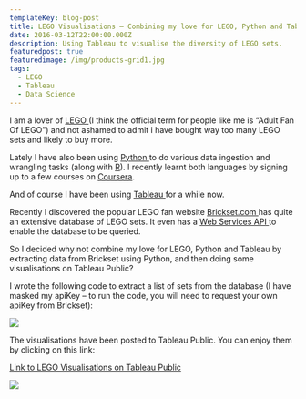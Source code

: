 ```yaml
---
templateKey: blog-post
title: LEGO Visualisations – Combining my love for LEGO, Python and Tableau
date: 2016-03-12T22:00:00.000Z
description: Using Tableau to visualise the diversity of LEGO sets.
featuredpost: true
featuredimage: /img/products-grid1.jpg
tags:
  - LEGO
  - Tableau
  - Data Science
---
```

I am a lover of [LEGO ](http://www.lego.com/en-us/default.aspx)(I think the official term for people like me is “Adult Fan Of LEGO”) and not ashamed to admit i have bought way too many LEGO sets and likely to buy more.

Lately I have also been using [Python ](https://www.python.org/)to do various data ingestion and wrangling tasks (along with [R](https://www.r-project.org/)). I recently learnt both languages by signing up to a few courses on [Coursera](https://www.coursera.org/).

And of course I have been using [Tableau ](http://www.tableau.com/)for a while now.

Recently I discovered the popular LEGO fan website [Brickset.com ](http://brickset.com/)has quite an extensive database of LEGO sets. It even has a [Web Services API ](http://brickset.com/tools/webservices)to enable the database to be queried.

So I decided why not combine my love for LEGO, Python and Tableau by extracting data from Brickset using Python, and then doing some visualisations on Tableau Public?

I wrote the following code to extract a list of sets from the database (I have masked my apiKey – to run the code, you will need to request your own apiKey from Brickset):

![](http://localhost/wp-content/uploads/2019/07/image-7-819x1024.png)

The visualisations have been posted to Tableau Public. You can enjoy them by clicking on this link:

[Link to LEGO Visualisations on Tableau Public](https://public.tableau.com/views/LEGO/LEGOVisualisations?:embed=y&:display_count=yes&:showTabs=y)

![](http://localhost/wp-content/uploads/2019/07/image-8-940x1024.png)